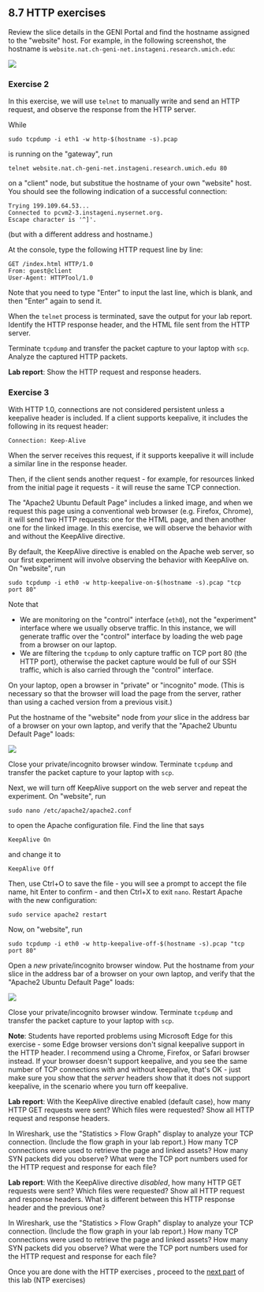 ## 8.7 HTTP exercises

Review the slice details in the GENI Portal and find the hostname assigned to the "website" host. For example, in the following screenshot, the hostname is `website.nat.ch-geni-net.instageni.research.umich.edu`:

![](https://witestlab.poly.edu/blog/content/images/2017/03/gateway-hostname.png)

### Exercise 2

In this exercise, we will use `telnet` to manually write and send an HTTP request, and observe the response from the HTTP server.

While

```
sudo tcpdump -i eth1 -w http-$(hostname -s).pcap
```

is running on the "gateway", run

```
telnet website.nat.ch-geni-net.instageni.research.umich.edu 80
```

on a "client" node, but substitue the hostname of your own "website" host. You should see the following indication of a successful connection:

```
Trying 199.109.64.53...
Connected to pcvm2-3.instageni.nysernet.org.
Escape character is '^]'.
```

(but with a different address and hostname.)

At the console, type the following HTTP request line by line:

```
GET /index.html HTTP/1.0
From: guest@client
User-Agent: HTTPTool/1.0

```

Note that you need to type "Enter" to input the last line, which is blank, and then "Enter" again to send it.

When the `telnet` process is terminated, save the output for your lab report. Identify the HTTP response header, and the HTML file sent from the HTTP server.

Terminate `tcpdump` and transfer the packet capture to your laptop with `scp`. Analyze the captured HTTP packets. 

**Lab report**: Show the HTTP request and response headers.

### Exercise 3

With HTTP 1.0, connections are not considered persistent unless a keepalive header is included. If a client supports keepalive, it includes the following in its request header:

```
Connection: Keep-Alive
```

When the server receives this request, if it supports keepalive it will include a similar line in the response header.

Then, if the client sends another request - for example, for resources linked from the initial page it requests - it will reuse the same TCP connection.

The "Apache2 Ubuntu Default Page" includes a linked image, and when we request this page using a conventional web browser (e.g. Firefox, Chrome), it will send two HTTP requests: one for the HTML page, and then another one for the linked image. In this exercise, we will observe the behavior with and without the KeepAlive directive.

By default, the KeepAlive directive is enabled on the Apache web server, so our first experiment will involve observing the behavior with KeepAlive on. On "website", run

```
sudo tcpdump -i eth0 -w http-keepalive-on-$(hostname -s).pcap "tcp port 80"
```

Note that

* We are monitoring on the "control" interface (`eth0`), not the "experiment" interface where we usually observe traffic. In this instance, we will generate traffic over the "control" interface by loading the web page from a browser on our laptop.
* We are filtering the `tcpdump` to only capture traffic on TCP port 80 (the HTTP port), otherwise the packet capture would be full of our SSH traffic, which is also carried through the "control" interface.

On your laptop, open a browser in "private" or "incognito" mode. (This is necessary so that the browser will load the page from the server, rather than using a cached version from a previous visit.)

Put the hostname of the "website" node from _your_ slice in the address bar of a browser on your own laptop, and verify that the "Apache2 Ubuntu Default Page" loads:

![](http-pageload.png)

Close your private/incognito browser window. Terminate `tcpdump` and transfer the packet capture to your laptop with `scp`.

Next, we will turn off KeepAlive support on the web server and repeat the experiment. On "website", run

```
sudo nano /etc/apache2/apache2.conf
```

to open the Apache configuration file. Find the line that says

```
KeepAlive On
```

and change it to

```
KeepAlive Off
```

Then, use Ctrl+O to save the file - you will see a prompt to accept the file name, hit Enter to confirm - and then Ctrl+X to exit `nano`. Restart Apache with the new configuration:

```
sudo service apache2 restart
```

Now, on "website", run

```
sudo tcpdump -i eth0 -w http-keepalive-off-$(hostname -s).pcap "tcp port 80"
```

Open a _new_ private/incognito browser window. Put the hostname from _your_ slice in the address bar of a browser on your own laptop, and verify that the "Apache2 Ubuntu Default Page" loads:

![](http-pageload.png)

Close your private/incognito browser window. Terminate `tcpdump` and transfer the packet capture to your laptop with `scp`.

**Note**: Students have reported problems using Microsoft Edge for this exercise - some Edge browser versions don't signal keepalive support in the HTTP header. I recommend using a Chrome, Firefox, or Safari browser instead. If your browser doesn't support keepalive, and you see the same number of TCP connections with and without keepalive, that's OK - just make sure you show that the *server* headers show that it does not support keepalive, in the scenario where you turn off keepalive.



**Lab report**: With the KeepAlive directive enabled (default case), how many HTTP GET requests were sent? Which files were requested? Show all HTTP request and response headers. 

In Wireshark, use the "Statistics > Flow Graph" display to analyze your TCP connection. (Include the flow graph in your lab report.) How many TCP connections were used to retrieve the page and linked assets? How many SYN packets did you observe? What were the TCP port numbers used for the HTTP request and response for each file?


**Lab report**: With the KeepAlive directive _disabled_, how many HTTP GET requests were sent? Which files were requested? Show all HTTP request and response headers. What is different between this HTTP response header and the previous one?

In Wireshark, use the "Statistics > Flow Graph" display to analyze your TCP connection. (Include the flow graph in your lab report.) How many TCP connections were used to retrieve the page and linked assets? How many SYN packets did you observe? What were the TCP port numbers used for the HTTP request and response for each file?

Once you are done with the HTTP exercises , proceed to the [next part](el5373-lab8-89.md) of this lab (NTP exercises)
